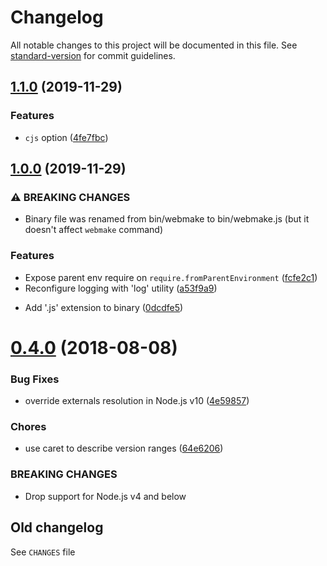 # Changelog

All notable changes to this project will be documented in this file. See [standard-version](https://github.com/conventional-changelog/standard-version) for commit guidelines.

## [1.1.0](https://github.com/medikoo/modules-webmake/compare/v1.0.0...v1.1.0) (2019-11-29)

### Features

- `cjs` option ([4fe7fbc](https://github.com/medikoo/modules-webmake/commit/4fe7fbcb8cdc1fb27eb96e4296b2a1b65faec89f))

## [1.0.0](https://github.com/medikoo/modules-webmake/compare/v0.4.0...v1.0.0) (2019-11-29)

### ⚠ BREAKING CHANGES

- Binary file was renamed from bin/webmake to bin/webmake.js
  (but it doesn't affect `webmake` command)

### Features

- Expose parent env require on `require.fromParentEnvironment` ([fcfe2c1](https://github.com/medikoo/modules-webmake/commit/fcfe2c191d1abf5b8d97bdbe0571dc2202bb0ba7))
- Reconfigure logging with 'log' utility ([a53f9a9](https://github.com/medikoo/modules-webmake/commit/a53f9a9edc9c3e8af4ab13c09d219ff6f8cfd3ef))

* Add '.js' extension to binary ([0dcdfe5](https://github.com/medikoo/modules-webmake/commit/0dcdfe584d1d099d1b06041b8c3348dba76a3f11))

<a name="0.4.0"></a>

# [0.4.0](https://github.com/medikoo/modules-webmake/compare/v0.3.43...v0.4.0) (2018-08-08)

### Bug Fixes

- override externals resolution in Node.js v10 ([4e59857](https://github.com/medikoo/modules-webmake/commit/4e59857))

### Chores

- use caret to describe version ranges ([64e6206](https://github.com/medikoo/modules-webmake/commit/64e6206))

### BREAKING CHANGES

- Drop support for Node.js v4 and below

## Old changelog

See `CHANGES` file
